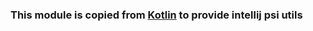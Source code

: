 ### This module is copied from [Kotlin](https://github.com/JetBrains/kotlin) to provide intellij psi utils